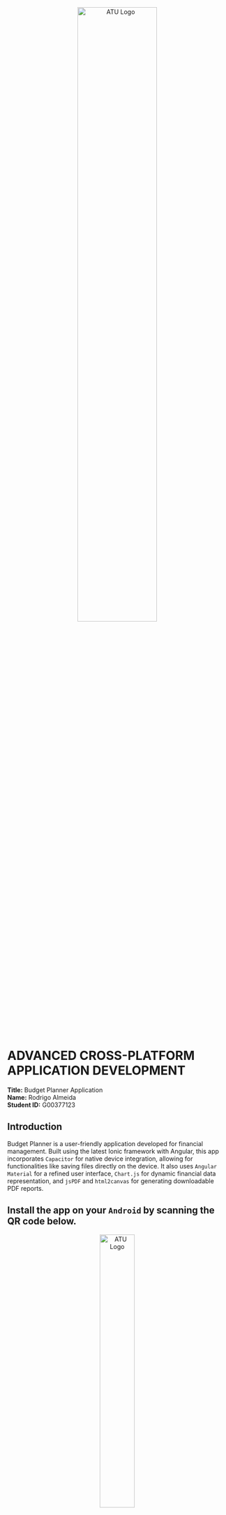 <div align="center">
    <img src="./src/assets/ATU_Logo-removebg-preview.png" width="60%" alt="ATU Logo">
</div>



# ADVANCED CROSS-PLATFORM APPLICATION DEVELOPMENT

**Title:** Budget Planner Application <br>
**Name:** Rodrigo Almeida <br> 
**Student ID:** G00377123

## Introduction

Budget Planner is a user-friendly application developed for financial management. Built using the latest Ionic framework with Angular, this app incorporates `Capacitor` for native device integration, allowing for functionalities like saving files directly on the device.
It also uses `Angular Material` for a refined user interface, `Chart.js` for dynamic financial data representation, and `jsPDF` and `html2canvas` for generating downloadable PDF reports. 


## Install the app on your `Android` by scanning the QR code below.

<div align="center">
    <img src="./src/assets/installApp.png" width="40%" alt="ATU Logo">
</div>
## Key Components

## Services:
1. **AddBudgetService**: Manages budget-related operations.

    Methods:
    - `getBudgetById()`: Retrieves a budget by its ID.
    - `getCurrentBudget()`: Fetches the current budget for the authenticated user.
    - `createBudget()`: Creates a new budget.
    - `updateBudget()`: Updates a budget.
    - `deleteBudget()`: Deletes a budget.
    - `createExpense()`: Creates an expense for a specific budget.
    - `updateExpense()`: Updates an expense for a specific budget.
    - `updateRemainingAmount()`: Updates the remaining amount of a budget.

2. **AuthService**: Handles user authentication and profile management.

    Methods:
    - `register()`: Registers a new user.
    - `login()`: Logs in a user.
    - `logout()`: Logs out the current user.
    - `resetPw()`: Sends a password reset email.

3. **ChartService**: Manages chart creation and rendering using Chart.js.

    Methods:
    - `fetchData()`: Retrieves chart data.
    - `generateChart()`: Generates a new chart.
    - `renderDoughnutChart()`: Renders a doughnut chart.
    - `renderBarChart()`: Renders a bar chart.

4. **ExpenseUpdateService**: Provides a mechanism to notify components about expense updates.

    Methods:
    - `notifyExpenseAdded()`: Notifies that a new expense has been added.

5. **ExportDataService**: Handles exporting data to PDF using jsPDF and html2canvas.

    Methods:
    - `exportToPDF()`: Exports content to a PDF file.
    - `savePDF()`: Saves the generated PDF to the device.

## Components:

1. **LoginPage**: Manages user login and registration.

    Methods:
    - `register()`: Registers a new user.
    - `login()`: Authenticates a user.
    - `sendReset()`: Sends a password reset email.

<div align="center">
    <img src="src/assets/screenshots/login_page.png" width="30%" alt="ATU Logo">
</div>


2. **HomePage**: The main dashboard shows an overview of budgets. User authentication, form handling, alerts for feedback.

    Methods:
    - `getBadgeColor(remainingAmount: number | undefined)`: Returns the badge color based on the remaining amount.
    - `getFontColor(remainingAmount: number | undefined)`: Returns the font color based on the remaining amount
    - `loadBudgets()`: Loads all budgets for the current user.
    - `deleteBudget()`: Deletes a budget.
    - `editBudget()`: Opens the modal to edit a budget.
    - `openUpdateInput()`: Opens the update input alert for a budget.

<div align="center">
    <img src="src/assets/screenshots/menu.png" width="30%" alt="ATU Logo">
</div>



3. **AddBudgetPage** ***(STANDALONE)***: Allows users to add a new budget.

    Methods:
    - `addBudget()`: Adds a new budget.
    - `closeModal()`: Closes the modal.

<div align="center">
    <img src="src/assets/screenshots/add_budget.png" width="30%" alt="ATU Logo">
    <img src="src/assets/screenshots/budget_added.png" width="29.8%" alt="ATU Logo">
</div>

4. **Add-expense-modal**: This class is used to manage the add-expense modal page. It injects `{ ModalController } from '@ionic/angular'`. Expense category selection, form submission for expense addition.

    Methods:
    - `addExpense()`: Method to add an expense.
    - `closeModal()`: Method to close the modal.

<div align="center">
    <img src="src/assets/screenshots/add_expense.png" width="30%" alt="ATU Logo">
</div>

5. **AddExpensePage**: This enables users to add expenses to a budget.
Expense addition, budget detail loading, doughnut chart rendering, alert and modal handling.

    Methods:
    - `loadBudgetDetails()`: Loads the details of a specific budget.
    - `deleteExpense()`: Deletes an expense.
    - `toggleDoughnutChart()`: Toggles the visibility of the doughnut chart.
    - `prepareDoughnutChartData()`: prepare the data for the doughnut chart.
    - `getIconForExpense()`: gets the icon based on the expense title.
    - `exportData()`: method to export the data

<div align="center">
    <img src="src/assets/screenshots/total_expenses.png" width="29.8%" alt="ATU Logo">
</div>



6. **Download-Viewer-Modal**: This class displays downloadable content injecting `{ ModalController } from '@ionic/angular'`. Presents generated PDFs for download.

    Methods:
    - `closeModal()`: Method to close the modal.

<div align="center">
    <img src="src/assets/screenshots/download.png" width="30%" >
    <img src="src/assets/screenshots/saving _edge.png" width="30%" >
</div>

Click on the link below to access the pdf printed:

[Click here to view printed PDF](./src/assets/pdf/f45ca756-ef67-443c-8870-f4fbf2deb84e.pdf)

7. **InsightPage**: Provides insights and analytics of the user's budgets. Bar chart representation of budgets, data filtering and preparation.

    Methods:
    - `prepareBarChartData()`: Prepares data for the bar chart.

<div align="center">
    <img src="src/assets/screenshots/insights.png" width="30%" alt="ATU Logo">
</div>



## Application Flow
- **User Authentication**: Managed by the LoginPage.
- **Budget Management**: Users create and manage budgets via the HomePage and AddBudgetDetailsPage.
- **Expense Tracking**: Expenses are added and managed on the AddExpensePage.
- **Data Analysis and Reporting**: InsightsPage provides financial analytics using charts.
- **Data Export**: Users can export data to PDF using the ExportDataService.


 
## This repo can be cloned following the instructions below:

**Prerequisites:**

- **Node.js**: A JavaScript runtime built on Chrome's V8 JavaScript engine. Download Node.js
- **npm**: A package manager for JavaScript, included with Node.js.
- **Ionic CLI**: The command-line interface for Ionic. Install it globally using npm:

    ```
    npm install -g @ionic/cli
    ```
- **Angular CLI**: A command-line interface for Angular. Install it globally using npm:
    ```
    npm install -g @angular/cli
    ```
- **Angular Material**: UI component library for Angular. 
    ```
    ng add @angular/material
    ```
- **Chart.js**: Simple JavaScript charting.
    ```
    npm install chart.js
    ```
- **jsPDF**: Client-side JavaScript PDF generation. 
    ```
    npm install jspdf
    ```
- **html2canvas**: Screenshot captures with JavaScript. 
    ```
    npm install html2canvas
    ```


## Cloning the Repository
1. **Clone the Repository**: Use the git clone command to clone the repository:

    ```
    git clone git@github.com:rodAlm08/acpad_project.git
    ```
2. **Navigate to the Project Directory**:

    ```
    cd acpad_project
    ```

## Setting Up the Project
1. **Install Project Dependencies**: In the project directory, run:
    ```
    npm install
    ```
This command will install all necessary dependencies, including Angular Material, Chart.js, jsPDF, and html2canvas.

2. **Firebase Setup**:
- Ensure the Firebase CLI is installed. If not, install it globally using npm:

    ```
    npm install -g firebase-tools
    ```
- Log in to Firebase:
    ```
    firebase login
    ```
Follow the browser prompts to authenticate. This step is necessary for connecting to Firebase services like Firestore, and Authentication.

Configure Firebase in the Project:
- Make sure the Firebase configuration is properly set up in your project. This is typically found in the src/environments/environment.ts file for Angular projects. You should have something like:
    ```
    export const environment = {
    production: false,
    firebaseConfig: {
        apiKey: "your-api-key",
        authDomain: "your-project-auth-domain",
        projectId: "your-project-id",
        storageBucket: "your-project-storage-bucket",
        messagingSenderId: "your-messaging-sender-id",
        appId: "your-app-id",
        measurementId: "your-measurement-id"
    }
    };
    ```
Replace the placeholders with your actual Firebase project settings.

3. **Serve the Application Locally**: To view and test the app:

    ```
    ionic serve
    ```
The application should now be accessible at `http://localhost:8100`

# Roadblocks and Unfinished Functionality
While developing the Budget Planner Application, several challenges were encountered, and some functionalities remained incomplete.

## Roadblocks
1. **Firebase integration Complexity**: Integrating Firebase with Angular posed challenges, especially when handling real-time data updates.
2. **Chart rendering issues**: Encountered difficulties with dynamically updating Chart.js visualizations, especially when choosing between different types of charts.
3. **Appflow**: Issues with build configurations, and problems encountered during the build process in Appflow. Due to limited free credit, it was challenging.
4. **App Store deployment**: Deployment to the Google App Store faced a significant delay due to the identity verification process. The requirement to submit a passport copy and proof of address, and the lead time for verification, prevented the deployment of the app to the Google App Store.
<div align="center">
    <img src="./finance-manager/src/assets/google_ver.png" width="60%" alt="ATU Logo">
</div>


## Unfinished Functionality
1. **Budget Forecasting**: Future enhancements could include predictive analytics for budget planning.
2. **Notifications and Alerts**: Planned functionality for notifications about budget limits and expense tracking has not been implemented.
3. **Multi-Currency Support**: The application currently supports a single currency (€), with plans to include multi-currency functionalities that are yet to be realized.
4. **Accessibility Features**: Improvements in accessibility features for users with disabilities have not been fully addressed.

## Resources

* [YouTube](https://www.youtube.com/watch?v=sE08f4iuOhA) - Chart.js tutorial
* [YouTube](https://www.youtube.com/watch?v=U7RvTTF9dnk) - Building an Ionic App with Firebase Authentication
* [YouTube](https://www.youtube.com/watch?v=mlGehHg4oSA) - How to Create PDF Files with Ionic using PDFMake
* [YouTube](https://www.youtube.com/watch?v=QZ-CRdhxQbI) - Create PDF Files with Ionic and Capacitor using PDFMake
* [Angular Material](https://material.angular.io/) - Material Design components for Angular
* [YouTube](https://www.youtube.com/watch?v=S9XBYOCcOdA) -  Tutorial to Export HTML With Custom CSS Styles to PDF Document in Javascript
  

***
## End

[![Open in Codespaces](https://classroom.github.com/assets/launch-codespace-7f7980b617ed060a017424585567c406b6ee15c891e84e1186181d67ecf80aa0.svg)](https://classroom.github.com/open-in-codespaces?assignment_repo_id=12985430)